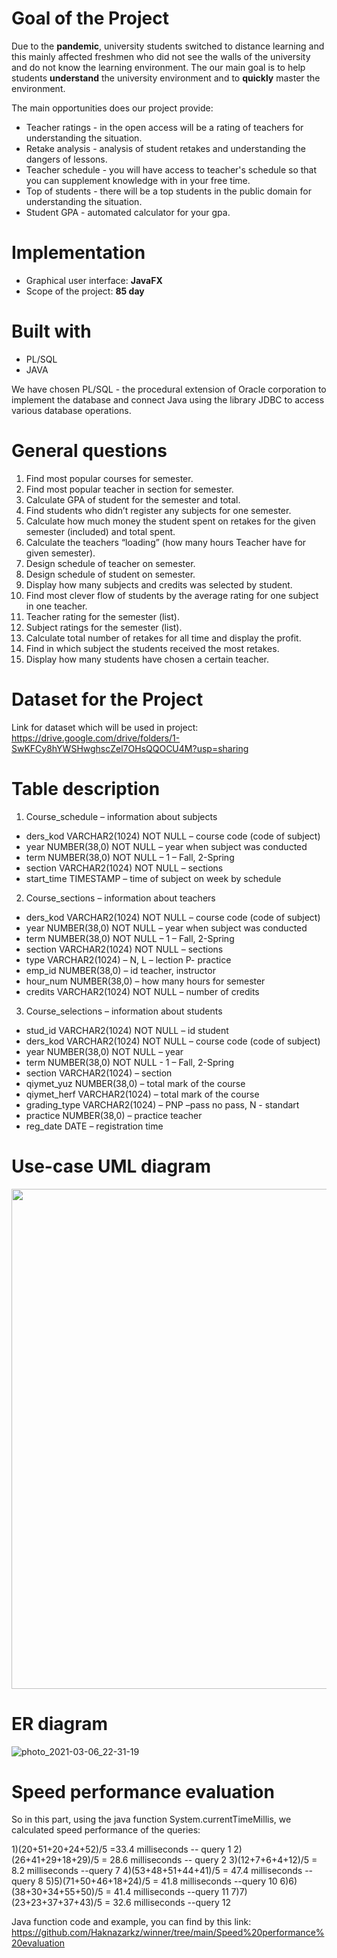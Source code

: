 # **Goal of the Project**
Due to the **pandemic**, university students switched to distance learning and this mainly affected freshmen who did not see the walls of the university and do not know the learning environment.
The our main goal is to help students **understand** the university environment and to **quickly** master the environment.

The main opportunities does our project provide:
  * Teacher ratings - in the open access will be a rating of teachers for understanding the situation.
  * Retake analysis - analysis of student retakes and understanding the dangers of lessons.
  * Teacher schedule - you will have access to teacher's schedule so that you can supplement knowledge with in your free time.
  * Top of students - there will be a top students in the public domain for understanding the situation.
  * Student GPA - automated calculator for your gpa.


# **Implementation**
  * Graphical user interface: **JavaFX**
  * Scope of the project: **85 day**
  

# **Built with**
  * PL/SQL
  * JAVA
  
  We have chosen PL/SQL - the procedural extension of Oracle corporation to implement the database and connect Java using the library JDBC to access various database operations.
  
 # **General questions**
 1. Find most popular courses for semester. 
 2. Find most popular teacher in section for semester.
 3. Calculate GPA of student for the semester and total.
 4. Find students who didn’t register any subjects for one semester.
 5. Calculate how much money the student spent on retakes for the given semester (included) and total spent.
 6. Calculate the teachers “loading” (how many hours Teacher have for given semester).
 7. Design schedule of teacher on semester.
 8. Design schedule of student on semester.
 9. Display how many subjects and credits was selected by student.
 10. Find most clever flow of students by the average rating for one subject in one teacher.
 11. Teacher rating for the semester (list).
 12. Subject ratings for the semester (list).
 13. Calculate total number of retakes for all time and display the profit.
 14. Find in which subject the students received the most retakes.
 15. Display how many students have chosen a certain teacher.
 
 # **Dataset for the Project** 
 Link for dataset which will be used in project: 
 https://drive.google.com/drive/folders/1-SwKFCy8hYWSHwghscZel7OHsQQOCU4M?usp=sharing
 
 # **Table description** 
 1. Course_schedule – information about subjects
* ders_kod VARCHAR2(1024) NOT NULL – course code (code of subject)
* year NUMBER(38,0) NOT NULL – year when subject was conducted
* term NUMBER(38,0) NOT NULL – 1 – Fall, 2-Spring
* section VARCHAR2(1024) NOT NULL – sections 
* start_time TIMESTAMP – time of subject on week by schedule

 2. Course_sections – information about teachers
* ders_kod VARCHAR2(1024) NOT NULL – course code (code of subject)
* year NUMBER(38,0) NOT NULL – year when subject was conducted
* term NUMBER(38,0) NOT NULL – 1 – Fall, 2-Spring
* section VARCHAR2(1024) NOT NULL – sections
* type VARCHAR2(1024) – N, L – lection P- practice
* emp_id NUMBER(38,0) – id teacher, instructor
* hour_num NUMBER(38,0) – how many hours for semester
* credits VARCHAR2(1024) NOT NULL – number of credits

3. Course_selections – information about students
* stud_id VARCHAR2(1024) NOT NULL – id student
* ders_kod VARCHAR2(1024) NOT NULL – course code (code of subject)
* year NUMBER(38,0) NOT NULL – year
* term NUMBER(38,0) NOT NULL - 1 – Fall, 2-Spring
* section VARCHAR2(1024) – section
* qiymet_yuz NUMBER(38,0) – total mark of the course
* qiymet_herf VARCHAR2(1024) – total mark of the course
* grading_type VARCHAR2(1024) – PNP –pass no pass, N - standart
* practice NUMBER(38,0) – practice teacher
* reg_date DATE – registration time

# **Use-case UML diagram**
<p align="center">
  <img src="https://user-images.githubusercontent.com/49248372/109021122-caaeb380-76e4-11eb-9efa-8583485f0727.jpg" width="1250" height="800" title="Use-case UML diagram">
</p>


# **ER diagram**
![photo_2021-03-06_22-31-19](https://user-images.githubusercontent.com/49248372/110213784-b67c6a80-7ecb-11eb-9bdc-d68fd20e5c95.jpg)



# Speed performance evaluation
So in this part, using the java function System.currentTimeMillis, we calculated speed performance of the queries:

1)(20+51+20+24+52)/5 =33.4 milliseconds 	-- query 1
2)(26+41+29+18+29)/5 = 28.6 milliseconds	-- query 2
3)(12+7+6+4+12)/5 = 8.2 milliseconds		--query 7
4)(53+48+51+44+41)/5 = 47.4 milliseconds	--query 8
5)5)(71+50+46+18+24)/5 = 41.8 milliseconds	--query 10
6)6)(38+30+34+55+50)/5 = 41.4 milliseconds	--query 11
7)7)(23+23+37+37+43)/5 = 32.6 milliseconds	--query 12

Java function code and example, you can find by this link: 
https://github.com/Haknazarkz/winner/tree/main/Speed%20performance%20evaluation

